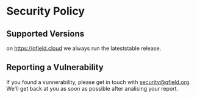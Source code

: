 # Security Policy

## Supported Versions

on https://qfield.cloud we always run the lateststable release. 


## Reporting a Vulnerability

If you found a vunnerability, please get in touch with security@qfield.org. 
We'll get back at you as soon as possible after analising your report.
